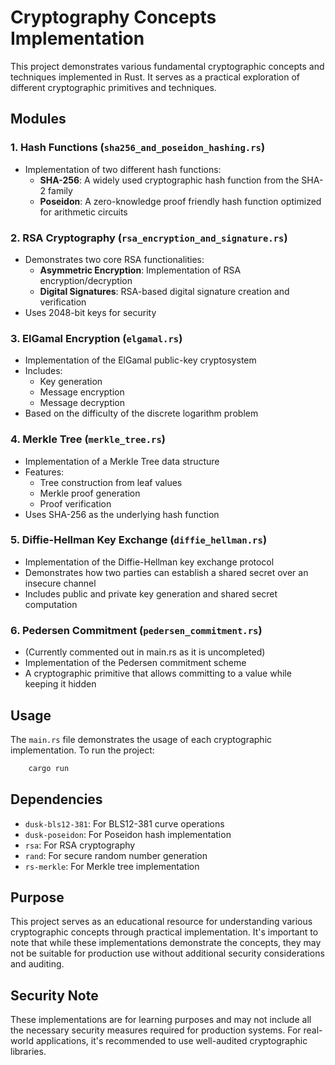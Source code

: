 # Cryptography Concepts Implementation

This project demonstrates various fundamental cryptographic concepts and techniques implemented in Rust. It serves as a practical exploration of different cryptographic primitives and techniques.

## Modules

### 1. Hash Functions (`sha256_and_poseidon_hashing.rs`)
- Implementation of two different hash functions:
  - **SHA-256**: A widely used cryptographic hash function from the SHA-2 family
  - **Poseidon**: A zero-knowledge proof friendly hash function optimized for arithmetic circuits

### 2. RSA Cryptography (`rsa_encryption_and_signature.rs`)
- Demonstrates two core RSA functionalities:
  - **Asymmetric Encryption**: Implementation of RSA encryption/decryption
  - **Digital Signatures**: RSA-based digital signature creation and verification
- Uses 2048-bit keys for security

### 3. ElGamal Encryption (`elgamal.rs`)
- Implementation of the ElGamal public-key cryptosystem
- Includes:
  - Key generation
  - Message encryption
  - Message decryption
- Based on the difficulty of the discrete logarithm problem

### 4. Merkle Tree (`merkle_tree.rs`)
- Implementation of a Merkle Tree data structure
- Features:
  - Tree construction from leaf values
  - Merkle proof generation
  - Proof verification
- Uses SHA-256 as the underlying hash function

### 5. Diffie-Hellman Key Exchange (`diffie_hellman.rs`)
- Implementation of the Diffie-Hellman key exchange protocol
- Demonstrates how two parties can establish a shared secret over an insecure channel
- Includes public and private key generation and shared secret computation

### 6. Pedersen Commitment (`pedersen_commitment.rs`)
- (Currently commented out in main.rs as it is uncompleted)
- Implementation of the Pedersen commitment scheme
- A cryptographic primitive that allows committing to a value while keeping it hidden

## Usage

The `main.rs` file demonstrates the usage of each cryptographic implementation. To run the project:

```bash
    cargo run
```

## Dependencies

- `dusk-bls12-381`: For BLS12-381 curve operations
- `dusk-poseidon`: For Poseidon hash implementation
- `rsa`: For RSA cryptography
- `rand`: For secure random number generation
- `rs-merkle`: For Merkle tree implementation

## Purpose

This project serves as an educational resource for understanding various cryptographic concepts through practical implementation. It's important to note that while these implementations demonstrate the concepts, they may not be suitable for production use without additional security considerations and auditing.

## Security Note

These implementations are for learning purposes and may not include all the necessary security measures required for production systems. For real-world applications, it's recommended to use well-audited cryptographic libraries.
